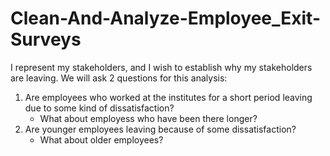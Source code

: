 # Clean-And-Analyze-Employee_Exit-Surveys
I represent my stakeholders, and I wish to establish why my stakeholders are leaving. We will ask 2 questions for this analysis:

1. Are employees who worked at the institutes for a short period leaving due to some kind of dissatisfaction?
    * What about employess who have been there longer?
2. Are younger employees leaving because of some dissatisfaction?
    * What about older employees?
